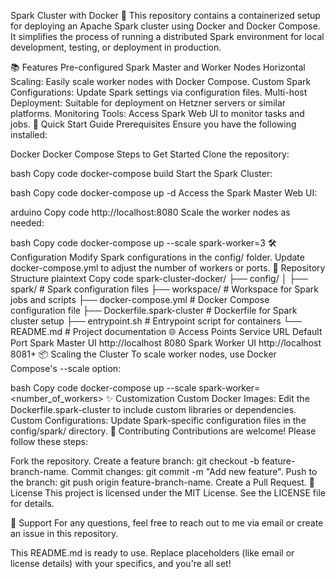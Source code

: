 
Spark Cluster with Docker 🐳
This repository contains a containerized setup for deploying an Apache Spark cluster using Docker and Docker Compose. It simplifies the process of running a distributed Spark environment for local development, testing, or deployment in production.

📚 Features
Pre-configured Spark Master and Worker Nodes
Horizontal Scaling: Easily scale worker nodes with Docker Compose.
Custom Spark Configurations: Update Spark settings via configuration files.
Multi-host Deployment: Suitable for deployment on Hetzner servers or similar platforms.
Monitoring Tools: Access Spark Web UI to monitor tasks and jobs.
🚀 Quick Start Guide
Prerequisites
Ensure you have the following installed:

Docker
Docker Compose
Steps to Get Started
Clone the repository:


bash
Copy code
docker-compose build
Start the Spark Cluster:

bash
Copy code
docker-compose up -d
Access the Spark Master Web UI:

arduino
Copy code
http://localhost:8080
Scale the worker nodes as needed:

bash
Copy code
docker-compose up --scale spark-worker=3
🛠️ Configuration
Modify Spark configurations in the config/ folder.
Update docker-compose.yml to adjust the number of workers or ports.
📂 Repository Structure
plaintext
Copy code
spark-cluster-docker/
├── config/
│   ├── spark/                    # Spark configuration files
├── workspace/                    # Workspace for Spark jobs and scripts
├── docker-compose.yml            # Docker Compose configuration file
├── Dockerfile.spark-cluster      # Dockerfile for Spark cluster setup
├── entrypoint.sh                 # Entrypoint script for containers
└── README.md                     # Project documentation
🌐 Access Points
Service	URL	Default Port
Spark Master UI	http://localhost	8080
Spark Worker UI	http://localhost	8081+
📦 Scaling the Cluster
To scale worker nodes, use Docker Compose's --scale option:

bash
Copy code
docker-compose up --scale spark-worker=<number_of_workers>
✨ Customization
Custom Docker Images: Edit the Dockerfile.spark-cluster to include custom libraries or dependencies.
Custom Configurations: Update Spark-specific configuration files in the config/spark/ directory.
🤝 Contributing
Contributions are welcome! Please follow these steps:

Fork the repository.
Create a feature branch: git checkout -b feature-branch-name.
Commit changes: git commit -m "Add new feature".
Push to the branch: git push origin feature-branch-name.
Create a Pull Request.
📄 License
This project is licensed under the MIT License. See the LICENSE file for details.

📧 Support
For any questions, feel free to reach out to me via email or create an issue in this repository.

This README.md is ready to use. Replace placeholders (like email or license details) with your specifics, and you're all set!
